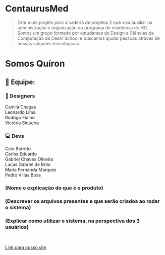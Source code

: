 # CentaurusMed 

> Este é um projeto para a cadeira de projetos 2 que visa auxiliar na administração e organização do programa de residencia do HC.
> Somos um grupo formado por estudantes de Design e Ciências da Computação da Cesar School e buscamos ajudar pessoas através de nossas soluções tecnológicas. 

# Somos Quíron

## 🤝 Equipe:
### 🎨 Designers 
<p>Camila Chagas<br>
Leonardo Lima<br>
Rodrigo Fialho<br>
Victória Siqueira</p>

### 💻 Devs
<p>Caio Barreto<br>
  Carlos Eduardo<br>
  Gabriel Chaves Oliveira<br>
  Lucas Gabriel de Brito<br>
  Maria Fernanda Marques<br>
  Pedro Villas Boas
</p>

<h3>(Nome e explicação do que é o produto)</h3>
<h3>(Descrever os arquivos presentes e que serão criados ao rodar o sistema)</h3>
<h3>(Explicar como utilizar o sistema, na perspectiva dos 3 usuários)</h3><br>

<p><a href="https://sites.google.com/cesar.school/qiron/início?authuser=1">Link para nosso site</a></p>
